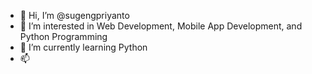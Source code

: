 - 👋 Hi, I’m @sugengpriyanto
- 👀 I’m interested in Web Development, Mobile App Development, and Python Programming
- 🌱 I’m currently learning Python
- 📫 

<!---
sugengpriyanto/sugengpriyanto is a ✨ special ✨ repository because its `README.md` (this file) appears on your GitHub profile.
You can click the Preview link to take a look at your changes.
--->
